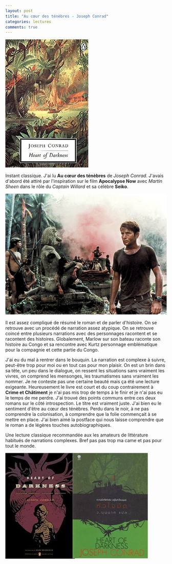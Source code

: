 ```yaml
---
layout: post
title: "Au cœur des ténèbres - Joseph Conrad"
categories: lectures
comments: true
---
```


![milady](https://github.com/homeostasie/bouquins/raw/master/_pics/lv/conrad_joseph/hod-1.jpg)


Instant classique. J'ai lu **Au cœur des ténèbres** de *Joseph Conrad*. J'avais d'abord été attiré par l'inspiration sur le film **Apocalypse Now** avec *Martin Sheen* dans le rôle du *Captain Willard* et sa célèbre **Seiko**.

![milady](https://github.com/homeostasie/bouquins/raw/master/_pics/lv/conrad_joseph/hod-2.jpg)


Il est assez compliqué de résumé le roman et de parler d'histoire. On se retrouve avec un procédé de narration assez atypique. On se retrouve coincé entre plusieurs narrations avec des personnages racontent et se racontent des histoires. Globalement, Marlow sur son bateau raconte son histoire au Congo et sa rencontre avec Kurtz personnage emblématique pour la compagnie et cette partie du Congo. 

J'ai eu du mal à rentrer dans le bouquin. La narration est complexe à suivre, peut-être trop pour moi ou en tout cas pour mon plaisir. On est un brin dans sa tête, un peu dans le dialogue, on ressent les situations sans vraiment les vivres, on comprend les mensonges, les traumatismes sans vraiment les nommer. Je ne conteste pas une certaine beauté mais ça été une lecture exigeante. Heureusement le livre est court et du coup contrairement à **Crime et Châtiment** je n'ai pas mis trop de temps à le finir et je n'ai pas eu le temps de me perdre. J'ai trouvé des points communs entre ces deux romans sur le côté introspection. Le titre est vraiment juste. J'ai bien eu le sentiment d'être au cœur des ténèbres. Perdu dans le noir, à ne pas comprendre la colonisation, à comprendre que la folie commençait à se mettre en place. J'ai bien aimé la postface qui nous laisse comprendre que le roman a de légères touches autobiographiques.

Une lecture classique recommandée aux les amateurs de littérature habitués de narrations complexes. Bref pas pas trop ma came et pas pour tout le monde. 

![milady](https://github.com/homeostasie/bouquins/raw/master/_pics/lv/conrad_joseph/hod-3.jpg)